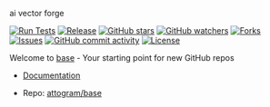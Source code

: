 ai vector forge


[![Run Tests](https://github.com/attogram/base/actions/workflows/ci.yml/badge.svg)](https://github.com/attogram/base/actions/workflows/ci.yml)
[![Release](https://img.shields.io/github/v/release/attogram/base?style=flat)](https://github.com/attogram/base/releases)
[![GitHub stars](https://img.shields.io/github/stars/attogram/base?style=flat)](https://github.com/attogram/base/stargazers)
[![GitHub watchers](https://img.shields.io/github/watchers/attogram/base?style=flat)](https://github.com/attogram/base/watchers)
[![Forks](https://img.shields.io/github/forks/attogram/base?style=flat)](https://github.com/attogram/base/forks)
[![Issues](https://img.shields.io/github/issues/attogram/base?style=flat)](https://github.com/attogram/base/issues)
[![GitHub commit activity](https://img.shields.io/github/commit-activity/t/attogram/base?style=flat)](https://github.com/attogram/base/commits/main/)
[![License](https://img.shields.io/github/license/attogram/base?style=flat)](./LICENSE)

Welcome to [base](./docs/base.md) - Your starting point for new GitHub repos

- [Documentation](./docs/README.md)

- Repo: [attogram/base](https://github.com/attogram/base)

